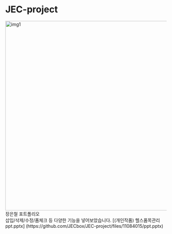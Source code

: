 # JEC-project
<img width="591" alt="img1" src="https://user-images.githubusercontent.com/129017519/227852692-5075bc81-6737-447d-926c-7488ec715b95.png">
장은철 포트폴리오</br>
삽입/삭제/수정/폼체크 등 다양한 기능을 넣어보았습니다. 
[(개인작품) 헬스품목관리ppt.pptx]
(https://github.com/JECbox/JEC-project/files/11084015/ppt.pptx)
